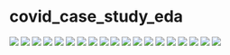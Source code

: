 # covid_case_study_eda
<img src="https://res.cloudinary.com/codercloud/image/upload/v1681578341/covid_case_study/Screenshot_723_mlujt9.png"/>
<img src="https://res.cloudinary.com/codercloud/image/upload/v1681578340/covid_case_study/Screenshot_724_nihlgf.png"/>
<img src="https://res.cloudinary.com/codercloud/image/upload/v1681578337/covid_case_study/Screenshot_729_nuqtya.png"/>
<img src="https://res.cloudinary.com/codercloud/image/upload/v1681578337/covid_case_study/Screenshot_728_hb8iyf.png"/>
<img src="https://res.cloudinary.com/codercloud/image/upload/v1681578337/covid_case_study/Screenshot_725_rwidjx.png"/>
<img src="https://res.cloudinary.com/codercloud/image/upload/v1681578337/covid_case_study/Screenshot_727_y5hbwh.png"/>
<img src="https://res.cloudinary.com/codercloud/image/upload/v1681578337/covid_case_study/Screenshot_726_a69hrl.png"/>
<img src="https://res.cloudinary.com/codercloud/image/upload/v1681578335/covid_case_study/Screenshot_739_ad70zt.png"/>
<img src="https://res.cloudinary.com/codercloud/image/upload/v1681578334/covid_case_study/Screenshot_735_psdhfr.png"/>
<img src="https://res.cloudinary.com/codercloud/image/upload/v1681578335/covid_case_study/Screenshot_738_hs7gvz.png"/>
<img src="https://res.cloudinary.com/codercloud/image/upload/v1681578334/covid_case_study/Screenshot_737_h4vpuz.png"/>
<img src="https://res.cloudinary.com/codercloud/image/upload/v1681578334/covid_case_study/Screenshot_734_oyf69u.png"/>
<img src="https://res.cloudinary.com/codercloud/image/upload/v1681578334/covid_case_study/Screenshot_736_ymabgs.png"/>
<img src="https://res.cloudinary.com/codercloud/image/upload/v1681578334/covid_case_study/Screenshot_740_vwwhts.png"/>
<img src="https://res.cloudinary.com/codercloud/image/upload/v1681578333/covid_case_study/Screenshot_741_v7oeyz.png"/>
<img src="https://res.cloudinary.com/codercloud/image/upload/v1681578334/covid_case_study/Screenshot_742_gifmv6.png"/>
<img src="https://res.cloudinary.com/codercloud/image/upload/v1681578333/covid_case_study/Screenshot_733_zh0cpk.png"/>
<img src="https://res.cloudinary.com/codercloud/image/upload/v1681578334/covid_case_study/Screenshot_730_lqvzqg.png"/>
<img src="https://res.cloudinary.com/codercloud/image/upload/v1681578334/covid_case_study/Screenshot_743_dfuswr.png"/>
